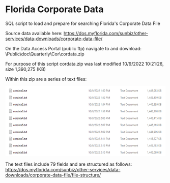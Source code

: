 # Florida Corporate Data
SQL script to load and prepare for searching Florida's Corporate Data File

Source data available here: https://dos.myflorida.com/sunbiz/other-services/data-downloads/corporate-data-file/

On the Data Access Portal (public ftp) navigate to and download: \Public\doc\Quarterly\Cor\cordata.zip

For purpose of this script cordata.zip was last modified 10/9/2022 10:21:26, size 1,390,275 (KB)

Within this zip are a series of text files:

![Corporate data text files](cordata_files.png)

The text files include 79 fields and are structured as follows:
https://dos.myflorida.com/sunbiz/other-services/data-downloads/corporate-data-file/file-structure/
